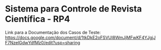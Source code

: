 # Sistema para Controle de Revista Científica - RP4

Link para a Documentação dos Casos de Teste: https://docs.google.com/document/d/1tkDkE2oFSVUI8WmJjMFwKF4YJgjJF7NzelGdwYdfMz0/edit?usp=sharing
